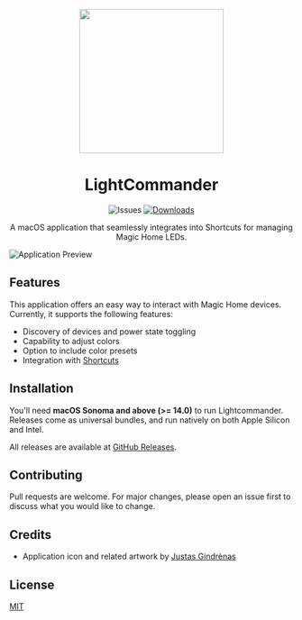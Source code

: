 <p align=center><image src="LightCommander/Assets.xcassets/AppIcon.appiconset/icon_512@2x.png" height="256" /></p>

<h1 align="center">LightCommander</h1>

<p align="center">
  <img alt="Issues" src="https://img.shields.io/github/issues-raw/martynaskre/LightCommander">
  
  <a aria-label="Download" href="https://github.com/martynaskre/LightCommander/releases/latest">
    <img alt="Downloads" src="https://img.shields.io/github/downloads/martynaskre/LightCommander/total">
  </a>
</p>

<p align="center">A macOS application that seamlessly integrates into Shortcuts for managing Magic Home LEDs.</p>

![Application Preview](https://i.imgur.com/1d7tnGX.png)

## Features

This application offers an easy way to interact with Magic Home devices. Currently, it supports the following features:
- Discovery of devices and power state toggling
- Capability to adjust colors
- Option to include color presets
- Integration with [Shortcuts](https://support.apple.com/guide/shortcuts-mac)

## Installation

You'll need **macOS Sonoma and above (>= 14.0)** to run Lightcommander.
Releases come as universal bundles, and run natively on
both Apple Silicon and Intel.

All releases are available at [GitHub Releases](https://github.com/martynaskre/LightCommander/releases/).

## Contributing

Pull requests are welcome. For major changes, please open an issue first to discuss what you would like to change.

## Credits

- Application icon and related artwork by [Justas Gindrėnas](https://jugin.lt/)

## License

[MIT](LICENSE)